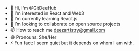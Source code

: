- 👋 Hi, I’m @GitDeeHub
- 👀 I’m interested in React and Web3
- 🌱 I’m currently learning React.js
- 💞️ I’m looking to collaborate on open source projects
- 📫 How to reach me deezartistry@gmail.com
- 😄 Pronouns: She/Her
- ⚡ Fun fact: I seem quiet but it depends on whom I am with.

<!---
GitDeeHub/GitDeeHub is a ✨ special ✨ repository because its `README.md` (this file) appears on your GitHub profile.
You can click the Preview link to take a look at your changes.
--->
